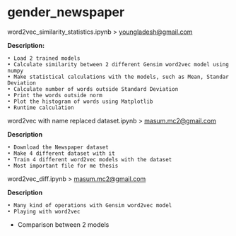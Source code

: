 # gender_newspaper

word2vec_similarity_statistics.ipynb > youngladesh@gmail.com

**Description:**

	• Load 2 trained models
	• Calculate similarity between 2 different Gensim word2vec model using numpy
	• Make statistical calculations with the models, such as Mean, Standar Deviation
	• Calculate number of words outside Standard Deviation
	• Print the words outside norm
	• Plot the histogram of words using Matplotlib
	• Runtime calculation


word2vec with name replaced dataset.ipynb > masum.mc2@gmail.com

**Description**

	• Download the Newspaper dataset
	• Make 4 different dataset with it
	• Train 4 different word2vec models with the dataset
	• Most important file for me thesis

word2vec_diff.ipynb > masum.mc2@gmail.com

**Description**

	• Many kind of operations with Gensim word2vec model
	• Playing with word2vec
  * Comparison between 2 models
